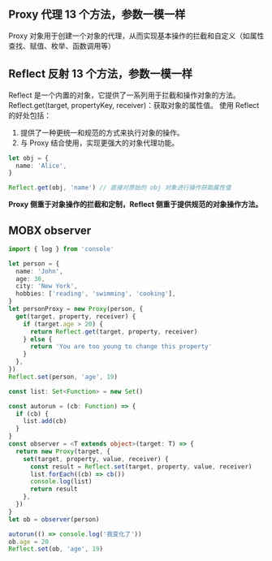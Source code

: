 ## Proxy 代理 13 个方法，参数一模一样

Proxy 对象用于创建一个对象的代理，从而实现基本操作的拦截和自定义（如属性查找、赋值、枚举、函数调用等）

<!-- 理解，操作原来对象的拦截器 -->
<!-- Proxy 操作的是通过代理创建的新对象，对这个代理对象的操作会触发拦截和自定义处理。 -->

## Reflect 反射 13 个方法，参数一模一样

Reflect 是一个内置的对象，它提供了一系列用于拦截和操作对象的方法。
Reflect.get(target, propertyKey, receiver)：获取对象的属性值。
使用 Reflect 的好处包括：

1. 提供了一种更统一和规范的方式来执行对象的操作。
2. 与 Proxy 结合使用，实现更强大的对象代理功能。
<!-- 理解，Reflect 直接操作原始的目标对象。 -->

```ts
let obj = {
  name: 'Alice',
}

Reflect.get(obj, 'name') // 直接对原始的 obj 对象进行操作获取属性值
```

**Proxy 侧重于对象操作的拦截和定制，Reflect 侧重于提供规范的对象操作方法。**

## MOBX observer

```ts
import { log } from 'console'

let person = {
  name: 'John',
  age: 30,
  city: 'New York',
  hobbies: ['reading', 'swimming', 'cooking'],
}
let personProxy = new Proxy(person, {
  get(target, property, receiver) {
    if (target.age > 20) {
      return Reflect.get(target, property, receiver)
    } else {
      return 'You are too young to change this property'
    }
  },
})
Reflect.set(person, 'age', 19)

const list: Set<Function> = new Set()

const autorun = (cb: Function) => {
  if (cb) {
    list.add(cb)
  }
}
const observer = <T extends object>(target: T) => {
  return new Proxy(target, {
    set(target, property, value, receiver) {
      const result = Reflect.set(target, property, value, receiver)
      list.forEach((cb) => cb())
      console.log(list)
      return result
    },
  })
}
let ob = observer(person)

autorun(() => console.log('我变化了'))
ob.age = 20
Reflect.set(ob, 'age', 19)
```
